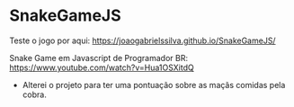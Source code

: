 # SnakeGameJS

Teste o jogo por aqui: https://joaogabrielssilva.github.io/SnakeGameJS/

Snake Game em Javascript de Programador BR: https://www.youtube.com/watch?v=Hua1OSXitdQ

  - Alterei o projeto para ter uma pontuação sobre as maçãs comidas pela cobra.
